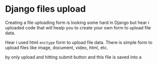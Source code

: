 # Django files upload
Creating a file uploading form is looking some hard in Django but hear i uploaded code
that will healp you to create your own form to upload file data.

Hear i used html <code>enctype</code> form to upload file data.
There is simple form to upload files like image, document, video, html, etc.

by only upload and hitting submit button and
this file is saved into a 

